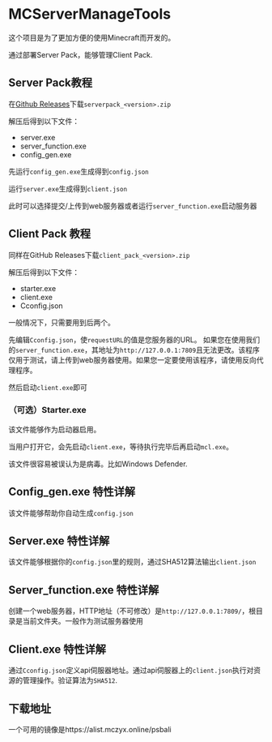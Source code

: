 # MCServerManageTools

这个项目是为了更加方便的使用Minecraft而开发的。

通过部署Server Pack，能够管理Client Pack.

## Server Pack教程

在[Github Releases](https://github.com/PsBashTeam/MCSMT/releases/latest)下载`serverpack_<version>.zip`

解压后得到以下文件：
- server.exe
- server_function.exe
- config_gen.exe

先运行`config_gen.exe`生成得到`config.json`

运行`server.exe`生成得到`client.json`

此时可以选择提交/上传到web服务器或者运行`server_function.exe`启动服务器

## Client Pack 教程

同样在GitHub Releases下载`client_pack_<version>.zip`

解压后得到以下文件：
- starter.exe
- client.exe
- Cconfig.json

一般情况下，只需要用到后两个。

先编辑`Cconfig.json`，使`requestURL`的值是您服务器的URL。
    如果您在使用我们的`server_function.exe`，其地址为`http://127.0.0.1:7809`且无法更改。该程序仅用于测试，请上传到web服务器使用。如果您一定要使用该程序，请使用反向代理程序。

然后启动`client.exe`即可

### （可选）Starter.exe

该文件能够作为启动器启用。

当用户打开它，会先启动`client.exe`，等待执行完毕后再启动`mcl.exe`。

该文件很容易被误认为是病毒。比如Windows Defender.

## Config_gen.exe 特性详解
该文件能够帮助你自动生成`config.json`

## Server.exe 特性详解
该文件能够根据你的`config.json`里的规则，通过SHA512算法输出`client.json`

## Server_function.exe 特性详解
创建一个web服务器，HTTP地址（不可修改）是`http://127.0.0.1:7809/`，根目录是当前文件夹。一般作为测试服务器使用

## Client.exe 特性详解
通过`Cconfig.json`定义api伺服器地址。通过api伺服器上的`client.json`执行对资源的管理操作。验证算法为`SHA512`.

## 下载地址
一个可用的镜像是https://alist.mczyx.online/psbali